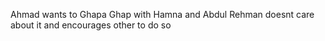 Ahmad wants to Ghapa Ghap with Hamna
and Abdul Rehman doesnt care about it and encourages other to do so
